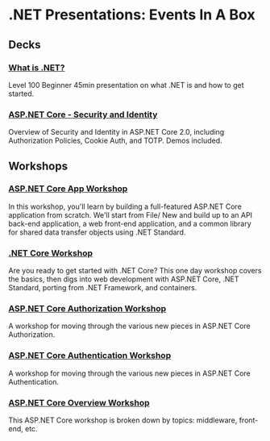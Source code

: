 # .NET Presentations: Events In A Box

## Decks
### [What is .NET?](https://github.com/dotnet-presentations/home/tree/master/WhatIsdotNET) 
Level 100 Beginner 45min presentation on what .NET is and how to get started. 

### [ASP.NET Core - Security and Identity](https://github.com/dotnet-presentations/home/tree/master/Security/ASP.NET%20Core%202.0)
Overview of Security and Identity in ASP.NET Core 2.0, including Authorization Policies, Cookie Auth, and TOTP. Demos included.

## Workshops
### [ASP.NET Core App Workshop](https://github.com/dotnet-presentations/aspnetcore-app-workshop)
In this workshop, you'll learn by building a full-featured ASP.NET Core application from scratch. We'll start from File/ New and build up to an API back-end application, a web front-end application, and a common library for shared data transfer objects using .NET Standard.

### [.NET Core Workshop](https://github.com/dotnet-presentations/dotnetcore-workshop)
Are you ready to get started with .NET Core? This one day workshop covers the basics, then digs into web development with ASP.NET Core, 
.NET Standard, porting from .NET Framework, and containers.

### [ASP.NET Core Authorization Workshop](https://github.com/blowdart/AspNetAuthorizationWorkshop)
A workshop for moving through the various new pieces in ASP.NET Core Authorization.

### [ASP.NET Core Authentication Workshop](https://github.com/blowdart/AspNetAuthenticationWorkshop)
A workshop for moving through the various new pieces in ASP.NET Core Authentication.

### [ASP.NET Core Overview Workshop](https://github.com/dotnet-presentations/aspnetcore-workshop)
This ASP.NET Core workshop is broken down by topics: middleware, front-end, etc.
